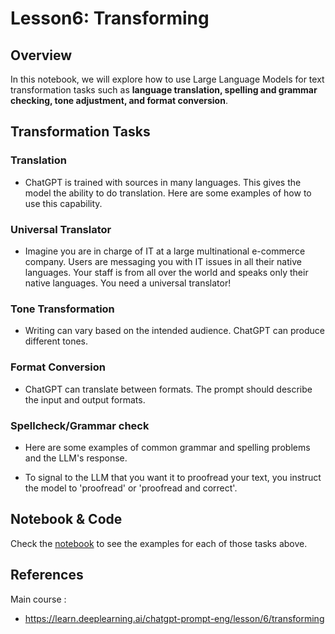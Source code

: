 # Lesson6: Transforming

## Overview

In this notebook, we will explore how to use Large Language Models for text transformation tasks such as **language translation, spelling and grammar checking, tone adjustment, and format conversion**.


## Transformation Tasks 

### Translation

- ChatGPT is trained with sources in many languages. This gives the model the ability to do translation. Here are some examples of how to use this capability.

### Universal Translator

- Imagine you are in charge of IT at a large multinational e-commerce company. Users are messaging you with IT issues in all their native languages. Your staff is from all over the world and speaks only their native languages. You need a universal translator!

### Tone Transformation

- Writing can vary based on the intended audience. ChatGPT can produce different tones.

### Format Conversion

- ChatGPT can translate between formats. The prompt should describe the input and output formats.


### Spellcheck/Grammar check

- Here are some examples of common grammar and spelling problems and the LLM's response.

- To signal to the LLM that you want it to proofread your text, you instruct the model to 'proofread' or 'proofread and correct'.


## Notebook & Code

Check the [notebook](./lab/l6-transforming.ipynb) to see the examples for each of those tasks above.


## References

Main course : 
- https://learn.deeplearning.ai/chatgpt-prompt-eng/lesson/6/transforming